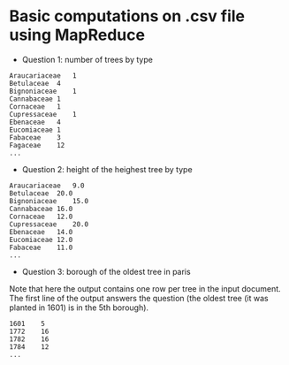 # Basic computations on .csv file using MapReduce

- Question 1: number of trees by type
```
Araucariaceae	1
Betulaceae	4
Bignoniaceae	1
Cannabaceae	1
Cornaceae	1
Cupressaceae	1
Ebenaceae	4
Eucomiaceae	1
Fabaceae	3
Fagaceae	12
...
```
- Question 2: height of the heighest tree by type
```
Araucariaceae	9.0
Betulaceae	20.0
Bignoniaceae	15.0
Cannabaceae	16.0
Cornaceae	12.0
Cupressaceae	20.0
Ebenaceae	14.0
Eucomiaceae	12.0
Fabaceae	11.0
...
```
- Question 3: borough of the oldest tree in paris

Note that here the output contains one row per tree in the input document. The first line of the output answers the question (the oldest tree (it was planted in 1601) is in the 5th borough).
```
1601	5
1772	16
1782	16
1784	12
...
```
